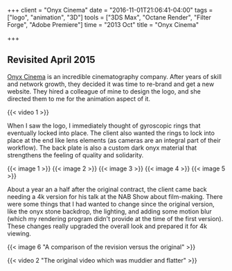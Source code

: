 +++
client = "Onyx Cinema"
date = "2016-11-01T21:06:41-04:00"
tags = ["logo", "animation", "3D"]
tools = ["3DS Max", "Octane Render", "Filter Forge", "Adobe Premiere"]
time = "2013 Oct"
title = "Onyx Cinema"

+++
## Revisited April 2015

[Onyx Cinema](http://www.onyxcinema.com/) is an incredible cinematography company. After years of skill and network growth, they decided it was time to re-brand and get a new website. They hired a colleague of mine to design the logo, and she directed them to me for the animation aspect of it.

{{< video 1 >}}

When I saw the logo, I immediately thought of gyroscopic rings that eventually locked into place. The client also wanted the rings to lock into place at the end like lens elements (as cameras are an integral part of their workflow). The back plate is also a custom dark onyx material that strengthens the feeling of quality and solidarity.

{{< image 1 >}}
{{< image 2 >}}
{{< image 3 >}}
{{< image 4 >}}
{{< image 5 >}}

About a year an a half after the original contract, the client came back needing a 4k version for his talk at the NAB Show about film-making. There were some things that I had wanted to change since the original version, like the onyx stone backdrop, the lighting, and adding some motion blur (which my rendering program didn't provide at the time of the first version). These changes really upgraded the overall look and prepared it for 4k viewing.

{{< image 6 "A comparison of the revision versus the original" >}}

{{< video 2 "The original video which was muddier and flatter" >}}
